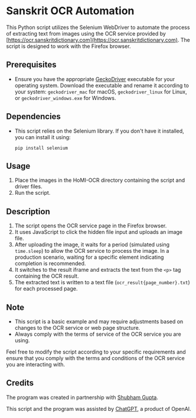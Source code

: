 # Sanskrit OCR Automation

This Python script utilizes the Selenium WebDriver to automate the process of extracting text from images using the OCR service provided by [https://ocr.sanskritdictionary.com](https://ocr.sanskritdictionary.com). The script is designed to work with the Firefox browser.

## Prerequisites
- Ensure you have the appropriate [GeckoDriver](https://github.com/mozilla/geckodriver) executable for your operating system. Download the executable and rename it according to your system: `geckodriver_mac` for macOS, `geckodriver_linux` for Linux, or `geckodriver_windows.exe` for Windows.

## Dependencies
- This script relies on the Selenium library. If you don't have it installed, you can install it using:
  ```
  pip install selenium
  ```

## Usage
1. Place the images in the HoMI-OCR directory containing the script and driver files.
2. Run the script.

## Description
1. The script opens the OCR service page in the Firefox browser.
2. It uses JavaScript to click the hidden file input and uploads an image file.
3. After uploading the image, it waits for a period (simulated using `time.sleep`) to allow the OCR service to process the image. In a production scenario, waiting for a specific element indicating completion is recommended.
4. It switches to the result iframe and extracts the text from the `<p>` tag containing the OCR result.
5. The extracted text is written to a text file (`ocr_result{page_number}.txt`) for each processed page.

## Note
- This script is a basic example and may require adjustments based on changes to the OCR service or web page structure.
- Always comply with the terms of service of the OCR service you are using.

Feel free to modify the script according to your specific requirements and ensure that you comply with the terms and conditions of the OCR service you are interacting with.

## Credits
The program was created in partnership with [Shubham Gupta](https://github.com/brainspoof).

This script and the program was assisted by [ChatGPT](https://www.openai.com/), a product of OpenAI.
